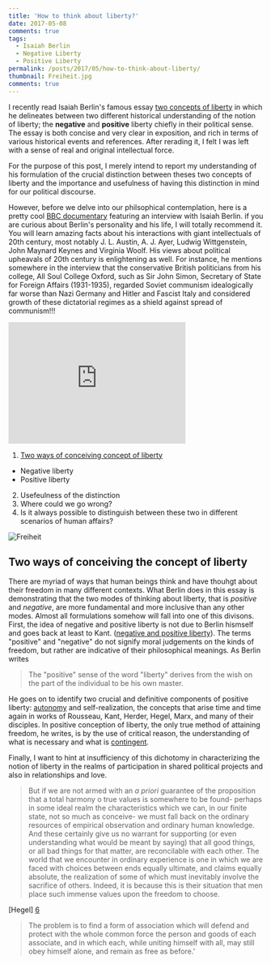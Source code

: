 ```yaml
---
title: 'How to think about liberty?'
date: 2017-05-08
comments: true
tags:
  - Isaiah Berlin 
  - Negative Liberty
  - Positive Liberty
permalink: /posts/2017/05/how-to-think-about-liberty/  
thumbnail: Freiheit.jpg
comments: true
---
```





I recently read Isaiah Berlin's famous essay [two concepts of liberty][1] in which he delineates between two different historical understanding of the notion of liberty; the __negative__  and __positive__ liberty chiefly in their political sense. The essay is both concise and very clear in exposition, and  rich in terms of various historical events and references. After rerading it, I felt I was left with a sense of real and original intellectual force. 


For the purpose of this post, I merely intend to report my understanding of his formulation of the crucial distinction between theses two concepts of liberty and the importance and usefulness of having this distinction in mind for our political discourse.


However, before we delve into our philsophical contemplation, here is a pretty cool [BBC documentary][3] featuring an interview with Isaiah Berlin.  if you are curious about Berlin's personality and his life, I will totally recommend it. You will learn amazing facts about his interactions with giant intellectuals of 20th century, most notably J. L. Austin, A. J. Ayer, Ludwig Wittgenstein, John Maynard Keynes and Virginia Woolf. His views about political upheavals of 20th century is enlightening as well. For instance, he mentions somewhere in the interview that the conservative British politicians from his college, All Soul College Oxford, such as Sir John Simon, Secretary of State for Foreign Affairs (1931-1935), regarded Soviet communism idealogically far worse than Nazi Germany and Hitler and Fascist Italy and considered growth of these dictatorial regimes as a shield against spread of communism!!! 


<iframe width="350" height="240" src="https://www.youtube.com/embed/zDAGngAc9_M" frameborder="0" allowfullscreen></iframe>






[//]: # (A good source for Berlin's podcasts: https://podcasts.ox.ac.uk/people/isaiah-berlin)







1. [Two ways of conceiving concept of liberty](#TwoWays) 
  * Negative liberty 
  * Positive liberty 
2. Usefeulness of the distinction
3. Where could we go wrong? 
4. Is it always possible to distinguish between these two in different scenarios of human affairs? 


<div class="thumbnail">	<img src="{{ site.baseurl }}/images/Freiheit.jpg" alt="Freiheit" >	</div>

## <a name="TwoWays"> </a> Two ways of conceiving the concept of liberty

There are myriad of ways that human beings think and have thouhgt about their freedom in many different contexts. What Berlin does in this essay is demonstrating that the two modes of thinking about liberty, that is *positive* and *negative*,  are more fundamental and more inclusive than any other modes. Almost all formulations somehow will fall into one of this divisons.
First, the idea of negative and positive liberty is not due to Berlin hismself and goes back at least to Kant. ([negative and positive liberty][2]). The terms "positive" and "negative" do not signify moral judgements on the kinds of freedom, but rather are indicative of their philosophical meanings. As Berlin writes 

> The "positive" sense of the word "liberty" derives from the wish on the part of the individual to be his own master. 

He goes on to identify two crucial and definitive components of positive liberty: [autonomy][4] and self-realization, the concepts that arise time and time again in works of Rousseau, Kant, Herder, Hegel, Marx, and many of their disciples. In positive conception of liberty, the only true method of attaining freedom, he writes, is by the use of critical reason, the understanding of what is necessary and what is [contingent][5]. 


Finally, I want to hint at insufficiency of this dichotomy in characterizing the notion of liberty in the realms of participation in shared political projects and also in relationships and love. 


[//]: # (Money: provider of a minimum freedom p.124 )



> But if we are not armed with an _a priori_ guarantee of the proposition that a total harmony o true values is somewhere to be found- perhaps in some ideal realm the characteristics which we can, in our finite state, not so much as conceive- we must fall back on the ordinary resources of empirical observation and ordinary human knowledge. And these certainly give us no warrant for supporting (or even understanding what would be meant by saying) that all good things, or all bad things for that matter, are reconcilable with each other. The world that we encounter in ordinary experience is one in which we are faced with choices between ends equally ultimate, and claims equally absolute, the realization of some of which must inevitably involve the sacrifice of others. Indeed, it is because this is their situation that men place such immense values upon the freedom to choose.     


[Hegel] [6]

> The problem is to find a form of association which will defend and protect with the whole common force the person and goods of each associate, and in which each, while uniting himself with all, may still obey himself alone, and remain as free as before.'



[1]: https://en.wikipedia.org/wiki/Two_Concepts_of_Liberty
[2]: https://plato.stanford.edu/entries/liberty-positive-negative/
[3]: https://www.youtube.com/watch?v=zDAGngAc9_M
[4]: https://plato.stanford.edu/entries/autonomy-moral/
[5]: https://wiki2.org/en/Contingency_(philosophy)
[6]: https://www.marxists.org/reference/subject/philosophy/works/ot/pelczyns.htm
